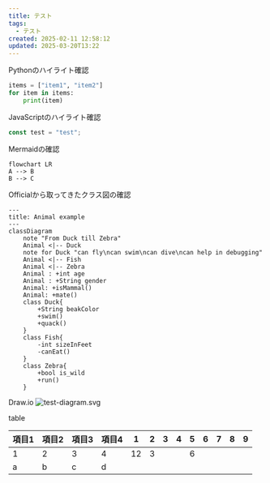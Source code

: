 ```yaml
---
title: テスト
tags:
  - テスト
created: 2025-02-11 12:58:12
updated: 2025-03-20T13:22
---
```

Pythonのハイライト確認
```python
items = ["item1", "item2"]
for item in items:
	print(item)
```

JavaScriptのハイライト確認 
```js
const test = "test";
```

Mermaidの確認
```mermaid
flowchart LR
A --> B
B --> C
```

Officialから取ってきたクラス図の確認
```mermaid
---
title: Animal example
---
classDiagram
    note "From Duck till Zebra"
    Animal <|-- Duck
    note for Duck "can fly\ncan swim\ncan dive\ncan help in debugging"
    Animal <|-- Fish
    Animal <|-- Zebra
    Animal : +int age
    Animal : +String gender
    Animal: +isMammal()
    Animal: +mate()
    class Duck{
        +String beakColor
        +swim()
        +quack()
    }
    class Fish{
        -int sizeInFeet
        -canEat()
    }
    class Zebra{
        +bool is_wild
        +run()
    }

```

Draw.io
![test-diagram.svg](images/test-diagram.svg)

table

| 項目1 | 項目2 | 項目3 | 項目4 | 1   | 2   | 3   | 4   | 5   | 6   | 7   | 8   | 9   |
| --- | --- | --- | --- | --- | --- | --- | --- | --- | --- | --- | --- | --- |
| 1   | 2   | 3   | 4   | 12  | 3   |     |     | 6   |     |     |     |     |
| a   | b   | c   | d   |     |     |     |     |     |     |     |     |     |

